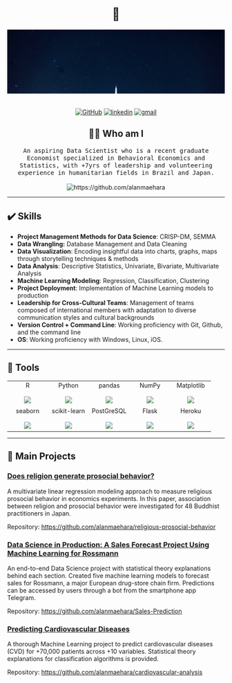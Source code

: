 <h1 align="center"> 👋 </h1>
<div align="center">
  <img src="header.gif" alt="header"/>
</div>
&nbsp;

<p align="center">
    <a href="https://github.com/alanmaehara" target="_blank"><img alt="GitHub" src="https://img.shields.io/badge/-@alanmaehara-181717?style=flat-square&logo=GitHub&logoColor=white"></a>
    <a href="https://www.linkedin.com/in/ammaehara" target="_blank"><img alt="linkedin" src="https://img.shields.io/badge/-LinkedIn-0077B5?style=flat-square&logo=Linkedin&logoColor=white"></a>
    <a href="alanmiti@gmail.com" target="_blank"><img alt="gmail" src="https://img.shields.io/badge/-Gmail-c14438?style=flat-square&logo=Gmail&logoColor=white&link=mailto:alanmiti@gmail.com"></a>


<h2 align="center"> 👨‍💻 Who am I</h2>
<p align="center">
  <samp> An aspiring Data Scientist who is a recent graduate Economist specialized in Behavioral Economics and Statistics, with +7yrs of leadership and volunteering experience in humanitarian fields in Brazil and Japan. 
  </samp>
  <br> <br>
  <img src="https://komarev.com/ghpvc/?username=alanmaehara" alt="https://github.com/alanmaehara" />
</p>

---
<h2 align="left"> ✔️ Skills</h2>

- **Project Management Methods for Data Science**: CRISP-DM, SEMMA
- **Data Wrangling:** Database Management and Data Cleaning
- **Data Visualization**: Encoding insightful data into charts, graphs, maps through storytelling techniques & methods
- **Data Analysis**: Descriptive Statistics, Univariate, Bivariate, Multivariate Analysis
- **Machine Learning Modeling**: Regression, Classification, Clustering
- **Project Deployment**: Implementation of Machine Learning models to production
- **Leadership for Cross-Cultural Teams**: Management of teams composed of international members with adaptation to diverse communication styles and cultural backgrounds
- **Version Control + Command Line**: Working proficiency with Git, Github, and the command line
- **OS**: Working proficiency with Windows, Linux, iOS.

---
<h2 align="left"> 🔧 Tools</h2>
<p align="left">
 <table>
  <tbody>
    <tr valign="top">
      <td width="20%" align="center">
        <span>R</span><br><br>
        <img height="64px" src="https://cdn.svgporn.com/logos/r-lang.svg">
      </td>
      <td width="20%" align="center">
        <span>Python</span><br><br>
        <img height="64px" src="https://cdn.svgporn.com/logos/python.svg">
      </td>
      <td width="20%" align="center">
        <span>pandas</span><br><br>
        <img height="64px" src="https://pandas.pydata.org/static/img/pandas.svg">
      </td>
      <td width="20%" align="center">
        <span>NumPy</span><br><br>
        <img height="64px" src="https://numpy.org/images/logos/numpy.svg">
      </td>
      <td width="20%" align="center">
        <span>Matplotlib</span><br><br>
        <img height="64px" src="https://matplotlib.org/_images/sphx_glr_logos2_001.png">
      </td>
    </tr>
    <tr valign="top">
      <td width="20%" align="center">
        <span>seaborn</span><br><br>
        <img height="64px" src="https://seaborn.pydata.org/_static/logo-wide-lightbg.svg">
      </td>
      <td width="20%" align="center">
        <span>scikit-learn</span><br><br>
        <img height="64px" src="https://scikit-learn.org/stable/_images/scikit-learn-logo-notext.png">
      </td>
      </td>
      <td width="20%" align="center">
        <span>PostGreSQL</span><br><br>
        <img height="64px" src="https://cdn.svgporn.com/logos/postgresql.svg">
      </td>
    <td width="20%" align="center">
        <span>Flask</span><br><br>
        <img height="64px" src="https://flask.palletsprojects.com/en/1.1.x/_images/flask-logo.png">
      </td>
      <td width="20%" align="center">
        <span>Heroku</span><br><br>
        <img height="64px" src="https://blog.4linux.com.br/wp-content/uploads/2018/01/Heroku.png">
  </tbody>
</table>
</p>

---
<h2 align="left"> 📑 Main Projects </h2>

### [Does religion generate prosocial behavior?](https://github.com/alanmaehara/religious-prosocial-behavior)

A multivariate linear regression modeling approach to measure religious prosocial behavior in economics experiments. In this paper, association between religion and prosocial behavior were investigated for 48 Buddhist practitioners in Japan. 

Repository: https://github.com/alanmaehara/religious-prosocial-behavior

### [Data Science in Production: A Sales Forecast Project Using Machine Learning for Rossmann](https://github.com/alanmaehara/Sales-Prediction)

An end-to-end Data Science project with statistical theory explanations behind each section. Created five machine learning models to forecast sales for Rossmann, a major European drug-store chain firm. Predictions can be accessed by users through a bot from the smartphone app Telegram.

Repository: https://github.com/alanmaehara/Sales-Prediction

### [Predicting Cardiovascular Diseases](https://github.com/alanmaehara/cardiovascular-analysis)

A thorough Machine Learning project to predict cardiovascular diseases (CVD) for +70,000 patients across +10 variables. Statistical theory explanations for classification algorithms is provided.

Repository: https://github.com/alanmaehara/cardiovascular-analysis
